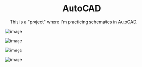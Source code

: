 <h1 align="center">
   AutoCAD
</h1>

&nbsp; &nbsp; This is a "project" where I'm practicing schematics in AutoCAD.

![image](https://github.com/user-attachments/assets/42437eca-d772-4d94-84b2-210c14fc9651)

![image](https://github.com/user-attachments/assets/d69b679c-1a17-453a-8978-8d428b960d1e)

![image](https://github.com/user-attachments/assets/3f87acab-d8e6-490c-a086-48c26963cbc6)

![image](https://github.com/user-attachments/assets/81b687a6-7e53-42c1-ada9-605973fc67bb)



